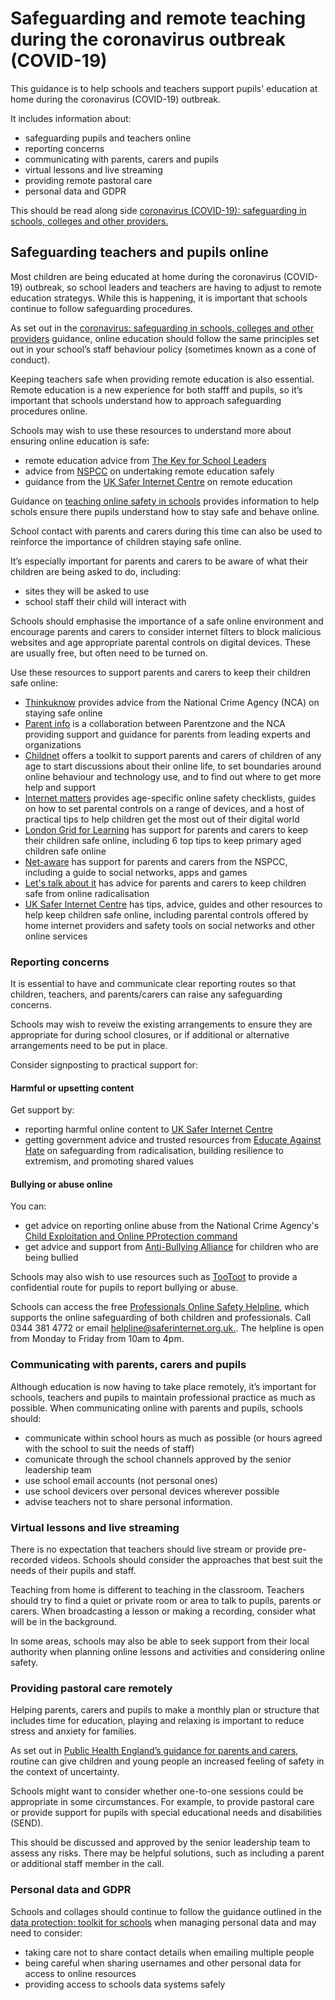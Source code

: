 # Safeguarding and remote teaching during the coronavirus outbreak (COVID-19)

This guidance is to help schools and teachers support pupils' education at home during the coronavirus (COVID-19) outbreak.


It includes information about:

* safeguarding pupils and teachers online
* reporting concerns
* communicating with parents, carers and pupils
* virtual lessons and live streaming
* providing remote pastoral care
* personal data and GDPR

This should be read along side [coronavirus (COVID-19): safeguarding in schools, colleges and other providers.](https://www.gov.uk/government/publications/covid-19-safeguarding-in-schools-colleges-and-other-providers)

## Safeguarding teachers and pupils online

Most children are being educated at home during the coronavirus (COVID-19) outbreak, so school leaders and teachers are having to adjust to remote education strategys. While this is happening, it is important that schools continue to follow safeguarding procedures.

As set out in the [coronavirus: safeguarding in schools, colleges and other providers](https://www.gov.uk/government/publications/covid-19-safeguarding-in-schools-colleges-and-other-providers/coronavirus-covid-19-safeguarding-in-schools-colleges-and-other-providers#child-protection-policy) guidance,
online education should follow the same principles set out in your school’s staff behaviour policy (sometimes known as a cone of conduct).

Keeping teachers safe when providing remote education is also essential. Remote education is a new experience for both stafff and pupils, so it’s important that schools understand how to approach safeguarding procedures online.

Schools may wish to use these resources to understand more about ensuring online education is safe:

* remote education advice from [The Key for School Leaders](https://schoolleaders.thekeysupport.com/covid-19/safeguard-and-support-pupils/safeguarding-while-teaching/remote-teaching-safeguarding-pupils-and-staff/?marker=content-body)
* advice from [NSPCC](https://learning.nspcc.org.uk/news/2020/march/undertaking-remote-teaching-safely) on undertaking remote education safely
* guidance from the [UK Safer Internet Centre](https://swgfl.org.uk/resources/safe-remote-learning/) on remote education

Guidance on [teaching online safety in schools](https://www.gov.uk/government/publications/teaching-online-safety-in-schools) provides information to help schols ensure there pupils understand how to stay safe and behave online.

School contact with parents and carers during this time can also be used to reinforce the importance of children staying safe online.

It’s especially important for parents and carers to be aware of what their children are being asked to do, including:

* sites they will be asked to use
* school staff their child will interact with

Schools should emphasise the importance of a safe online environment and encourage parents and carers to consider internet filters to block malicious websites and age appropriate parental controls on digital devices. These are usually free, but often need to be turned on.

Use these resources to support parents and carers to keep their children safe online:

* [Thinkuknow](http://www.thinkuknow.co.uk/) provides advice from the National Crime Agency (NCA) on staying safe online
* [Parent info](https://parentinfo.org/) is a collaboration between Parentzone and the NCA providing support and guidance for parents from leading experts and organizations
* [Childnet](https://www.childnet.com/parents-and-carers/parent-and-carer-toolkit) offers a toolkit to support parents and carers of children of any age to start discussions about their online life, to set boundaries around online behaviour and technology use, and to find out where to get more help and support
* [Internet matters](https://www.internetmatters.org/?gclid=EAIaIQobChMIktuA5LWK2wIVRYXVCh2afg2aEAAYASAAEgIJ5vD_BwE) provides age-specific online safety checklists, guides on how to set parental controls on a range of devices, and a host of practical tips to help children get the most out of their digital world
* [London Grid for Learning](https://www.lgfl.net/online-safety/) has support for parents and carers to keep their children safe online, including 6 top tips to keep primary aged children safe online
* [Net-aware](https://www.net-aware.org.uk/) has support for parents and carers from the NSPCC, including a guide to social networks, apps and games
* [Let's talk about it](https://www.ltai.info/staying-safe-online/) has advice for parents and carers to keep children safe from online radicalisation
* [UK Safer Internet Centre](https://swgfl.org.uk/resources/safe-remote-learning/) has tips, advice, guides and other resources to help keep children safe online, including parental controls offered by home internet providers and safety tools on social networks and other online services

### Reporting concerns

It is essential to have and communicate clear reporting routes so that children, teachers, and parents/carers can raise any safeguarding concerns.

Schools may wish to reveiw the existing arrangements to ensure they are appropriate for during school closures, or if additional or alternative arrangements need to be put in place.

Consider signposting to practical support for:

#### Harmful or upsetting content

Get support by:

* reporting harmful online content to [UK Safer Internet Centre](https://www.saferinternet.org.uk/advice-centre/parents-and-carers)
* getting government advice and trusted resources from [Educate Against Hate](https://educateagainsthate.com/) on safeguarding from radicalisation, building resilience to extremism, and promoting shared values

#### Bullying or abuse online

You can:

* get advice on reporting online abuse from the National Crime Agency's [Child Exploitation and Online PProtection command](https://www.ceop.police.uk/safety-centre/)
* get advice and support from [Anti-Bullying Alliance](https://www.anti-bullyingalliance.org.uk/tools-information/if-youre-being-bullied) for children who are being bullied

Schools may also wish to use resources such as [TooToot](https://tootoot.co.uk/) to provide a confidential route for pupils to report bullying or abuse.

Schools can access the free [Professionals Online Safety Helpline](https://www.naht.org.uk/news-and-opinion/news/pupil-support-and-safeguarding-news/professionals-online-safety-helpline/), which supports the online safeguarding of both children and professionals. Call 0344 381 4772 or email [helpline@saferinternet.org.uk.](mailto:helpline@saferinternet.org.uk). The helpline is open from Monday to Friday from 10am to 4pm.

### Communicating with parents, carers and pupils

Although education is now having to take place remotely, it’s important for schools, teachers and pupils to maintain professional practice as much as possible. When communicating online with parents and pupils, schools should:

* communicate within school hours as much as possible (or hours agreed with the school to suit the needs of staff)
* comunicate through the school channels approved by the senior leadership team
* use school email accounts (not personal ones)
* use school devicers over personal devices wherever possible
* advise teachers not to share personal information.


### Virtual lessons and live streaming

There is no expectation that teachers should live stream or provide pre-recorded videos. Schools should consider the approaches that best suit the needs of their pupils and staff.

Teaching from home is different to teaching in the classroom. Teachers should try to find a quiet or private room or area to talk to pupils, parents or carers. When broadcasting a lesson or making a recording, consider what will be in the background.

In some areas, schools may also be able to seek support from their local authority when planning online lessons and activities and considering online safety.


### Providing pastoral care remotely

Helping parents, carers and pupils to make a monthly plan or structure that includes time for education, playing and relaxing is important to reduce stress and anxiety for families.

As set out in [Public Health England’s guidance for parents and carers](https://www.gov.uk/government/publications/covid-19-guidance-on-supporting-children-and-young-peoples-mental-health-and-wellbeing/guidance-for-parents-and-carers-on-supporting-children-and-young-peoples-mental-health-and-wellbeing-during-the-coronavirus-covid-19-outbreak#helping-children-and-young-people-cope-with-stress), routine can give children and young people an increased feeling of safety in the context of uncertainty.

Schools might want to consider whether one-to-one sessions could be appropriate in some circumstances. For example, to provide pastoral care or provide support for pupils with special educational needs and disabilities (SEND).

This should be discussed and approved by the senior leadership team to assess any risks. There may be helpful solutions, such as including a parent or additional staff member in the call.

### Personal data and GDPR

Schools and collages should continue to follow the guidance outlined in the [data protection: toolkit for schools](https://www.gov.uk/government/publications/data-protection-toolkit-for-schools) when managing personal data and may need to consider:

* taking care not to share contact details when emailing multiple people
* being careful when sharing usernames and other personal data for access to online resources
* providing access to schools data systems safely
